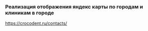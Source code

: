 ### Реализация отображения яндекс карты по городам и клиникам в городе

https://crocodent.ru/contacts/
